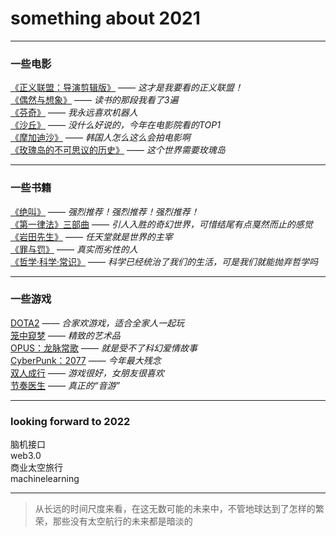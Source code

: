 # something about 2021
***
### 一些电影
[《正义联盟：导演剪辑版》](https://movie.douban.com/subject/35076714/) —— *这才是我要看的正义联盟！*  
[《偶然与想象》](https://movie.douban.com/subject/35360296/) —— *读书的那段我看了3遍*  
[《芬奇》](https://movie.douban.com/subject/26897885/) —— *我永远喜欢机器人*  
[《沙丘》](https://movie.douban.com/subject/3001114/) —— *没什么好说的，今年在电影院看的TOP1*  
[《摩加迪沙》](https://movie.douban.com/subject/33457594/) —— *韩国人怎么这么会拍电影啊*  
[《玫瑰岛的不可思议的历史》](https://movie.douban.com/subject/34982759/) —— *这个世界需要玫瑰岛*
***
### 一些书籍
[《绝叫》](https://book.douban.com/subject/35031587/) —— *强烈推荐！强烈推荐！强烈推荐！*  
[《第一律法》三部曲](https://book.douban.com/subject/26148066/) —— *引人入胜的奇幻世界，可惜结尾有点戛然而止的感觉*  
[《岩田先生》](https://book.douban.com/subject/35506252/) —— *任天堂就是世界的主宰*  
[《罪与罚》](https://book.douban.com/subject/30438790/) —— *真实而劣性的人*  
[《哲学·科学·常识》](https://book.douban.com/subject/27139938/) —— *科学已经统治了我们的生活，可是我们就能抛弃哲学吗*  
***
### 一些游戏
[DOTA2](https://store.steampowered.com/app/570/Dota_2/) —— *合家欢游戏，适合全家人一起玩*  
[笼中窥梦](https://store.steampowered.com/app/1195290/_Moncage/) —— *精致的艺术品*  
[OPUS：龙脉常歌](https://store.steampowered.com/app/1504500/OPUS/) —— *就是受不了科幻爱情故事*  
[CyberPunk：2077](https://store.steampowered.com/app/1091500/_2077/) —— *今年最大残念*  
[双人成行](https://store.steampowered.com/app/1426210/_/) —— *游戏很好，女朋友很喜欢*  
[节奏医生](https://store.steampowered.com/app/774181/Rhythm_Doctor/) —— *真正的“音游”*
***
### looking forward to 2022 
脑机接口  
web3.0  
商业太空旅行  
machinelearning  
*** 
> 从长远的时间尺度来看，在这无数可能的未来中，不管地球达到了怎样的繁荣，那些没有太空航行的未来都是暗淡的
